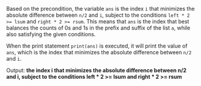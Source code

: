 Based on the precondition, the variable `ans` is the index `i` that minimizes the absolute difference between `n/2` and `i`, subject to the conditions `left * 2 >= lsum` and `right * 2 >= rsum`. This means that `ans` is the index that best balances the counts of 0s and 1s in the prefix and suffix of the list `a`, while also satisfying the given conditions.

When the print statement `print(ans)` is executed, it will print the value of `ans`, which is the index that minimizes the absolute difference between `n/2` and `i`.

Output: **the index i that minimizes the absolute difference between n/2 and i, subject to the conditions left * 2 >= lsum and right * 2 >= rsum**